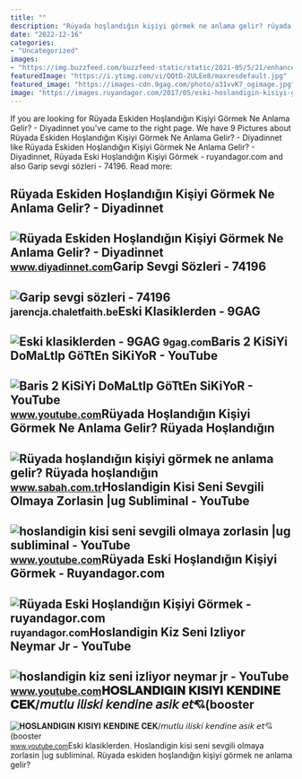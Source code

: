 ```yaml
---
title: ""
description: "Rüyada hoşlandığın kişiyi görmek ne anlama gelir? rüyada hoşlandığın"
date: "2022-12-16"
categories:
- "Uncategorized"
images:
- "https://img.buzzfeed.com/buzzfeed-static/static/2021-05/5/21/enhanced/7c5c91028a1e/original-8766-1620249146-47.png"
featuredImage: "https://i.ytimg.com/vi/QQtD-2ULEe8/maxresdefault.jpg"
featured_image: "https://images-cdn.9gag.com/photo/a31vvK7_ogimage.jpg"
image: "https://images.ruyandagor.com/2017/05/eski-hoslandigin-kisiyi-gormek-0001.jpg"
---
```


If you are looking for Rüyada Eskiden Hoşlandığın Kişiyi Görmek Ne Anlama Gelir? - Diyadinnet you've came to the right page. We have 9 Pictures about Rüyada Eskiden Hoşlandığın Kişiyi Görmek Ne Anlama Gelir? - Diyadinnet like Rüyada Eskiden Hoşlandığın Kişiyi Görmek Ne Anlama Gelir? - Diyadinnet, Rüyada Eski Hoşlandığın Kişiyi Görmek - ruyandagor.com and also Garip sevgi sözleri - 74196. Read more:

Rüyada Eskiden Hoşlandığın Kişiyi Görmek Ne Anlama Gelir? - Diyadinnet
----------------------------------------------------------------------

 ![Rüyada Eskiden Hoşlandığın Kişiyi Görmek Ne Anlama Gelir? - Diyadinnet](https://www.diyadinnet.com/d/ruya/ruyada-eskiden-hoslandigin-kisiyi-gormek-ne-anlama-gelir-525.jpg) <small>www.diyadinnet.com</small>Garip Sevgi Sözleri - 74196
---------------------------

 ![Garip sevgi sözleri - 74196](https://img.buzzfeed.com/buzzfeed-static/static/2021-05/5/21/enhanced/7c5c91028a1e/original-8766-1620249146-47.png) <small>jarencja.chaletfaith.be</small>Eski Klasiklerden - 9GAG
------------------------

 ![Eski klasiklerden - 9GAG](https://images-cdn.9gag.com/photo/a31vvK7_ogimage.jpg) <small>9gag.com</small>Baris 2 KiSiYi DoMaLtIp GöTtEn SiKiYoR - YouTube
------------------------------------------------

 ![Baris 2 KiSiYi DoMaLtIp GöTtEn SiKiYoR - YouTube](https://i.ytimg.com/vi/8PyqPQwNo-o/maxresdefault.jpg) <small>www.youtube.com</small>Rüyada Hoşlandığın Kişiyi Görmek Ne Anlama Gelir? Rüyada Hoşlandığın
--------------------------------------------------------------------

 ![Rüyada hoşlandığın kişiyi görmek ne anlama gelir? Rüyada hoşlandığın](https://iasbh.tmgrup.com.tr/9da119/752/395/0/20/788/435?u=https://isbh.tmgrup.com.tr/sbh/2021/08/30/ruyada-hoslandigin-kisiyi-gormek-ne-anlama-gelir-ruyada-hoslandigin-erkegi-veya-kadini-gormek-ne-demek-1630318211663.jpg) <small>www.sabah.com.tr</small>Hoslandigin Kisi Seni Sevgili Olmaya Zorlasin |ug Subliminal - YouTube
----------------------------------------------------------------------

 ![hoslandigin kisi seni sevgili olmaya zorlasin |ug subliminal - YouTube](https://i.ytimg.com/vi/EYxuSO6ci6o/maxresdefault.jpg) <small>www.youtube.com</small>Rüyada Eski Hoşlandığın Kişiyi Görmek - Ruyandagor.com
------------------------------------------------------

 ![Rüyada Eski Hoşlandığın Kişiyi Görmek - ruyandagor.com](https://images.ruyandagor.com/2017/05/eski-hoslandigin-kisiyi-gormek-0001.jpg) <small>ruyandagor.com</small>Hoslandigin Kiz Seni Izliyor Neymar Jr - YouTube
------------------------------------------------

 ![hoslandigin kiz seni izliyor neymar jr - YouTube](https://i.ytimg.com/vi/Ycoo2rCel5Q/maxres2.jpg?sqp=-oaymwEoCIAKENAF8quKqQMcGADwAQH4Ac4FgAKACooCDAgAEAEYQyBcKHIwDw==&rs=AOn4CLAFMJCbDDHkgGooLAB9izMH9Yh4Ig) <small>www.youtube.com</small>𝐇𝐎𝐒𝐋𝐀𝐍𝐃𝐈𝐆𝐈𝐍 𝐊𝐈𝐒𝐈𝐘𝐈 𝐊𝐄𝐍𝐃𝐈𝐍𝐄 𝐂𝐄𝐊/𝘮𝘶𝘵𝘭𝘶 𝘪𝘭𝘪𝘴𝘬𝘪 𝘬𝘦𝘯𝘥𝘪𝘯𝘦 𝘢𝘴𝘪𝘬 𝘦𝘵💘(booster
--------------------------------------------------------------------

 ![𝐇𝐎𝐒𝐋𝐀𝐍𝐃𝐈𝐆𝐈𝐍 𝐊𝐈𝐒𝐈𝐘𝐈 𝐊𝐄𝐍𝐃𝐈𝐍𝐄 𝐂𝐄𝐊/𝘮𝘶𝘵𝘭𝘶 𝘪𝘭𝘪𝘴𝘬𝘪 𝘬𝘦𝘯𝘥𝘪𝘯𝘦 𝘢𝘴𝘪𝘬 𝘦𝘵💘(booster](https://i.ytimg.com/vi/QQtD-2ULEe8/maxresdefault.jpg) <small>www.youtube.com</small>Eski klasiklerden. Hoslandigin kisi seni sevgili olmaya zorlasin |ug subliminal. Rüyada eskiden hoşlandığın kişiyi görmek ne anlama gelir?

